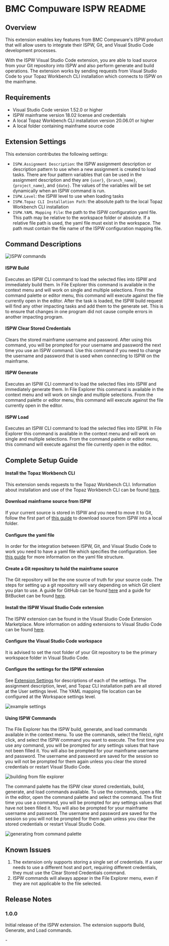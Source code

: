 # BMC Compuware ISPW README

## Overview

This extension enables key features from BMC Compwuare's ISPW product that will allow users to integrate their ISPW, Git, and Visual Studio Code development processes.

With the ISPW Visual Studio Code extension, you are able to load source from your Git repository into ISPW and also perform generate and build operations. The extension works by sending requests from Visual Studio Code to your Topaz Workbench CLI installation which connects to ISPW on the mainframe.

## Requirements

- Visual Studio Code version 1.52.0 or higher
- ISPW mainframe version 18.02 license and credentials
- A local Topaz Workbench CLI installation version 20.06.01 or higher
- A local folder containing mainframe source code

## Extension Settings

This extension contributes the following settings:

- `ISPW.Assignment Description`: the ISPW assignment description or description pattern to use when a new assignment is created to load tasks. There are four pattern variables that can be used in the assignment description and they are `{user}`, `{branch_name}`, `{project_name}`, and `{date}`. The values of the variables will be set dynamically when an ISPW command is run.
- `ISPW.Level`: the ISPW level to use when loading tasks
- `ISPW.Topaz CLI Installation Path`: the absolute path to the local Topaz Workbench CLI installation
- `ISPW.YAML Mapping File`: the path to the ISPW configuration yaml file. This path may be relative to the workspace folder or absolute. If a relative file path is used, the yaml file must exist in the workspace. The path must contain the file name of the ISPW configuration mapping file.

## Command Descriptions

![ISPW commands](ispw/media/ISPW-commands.png)

#### ISPW Build

Executes an ISPW CLI command to load the selected files into ISPW and immediately build them. In File Explorer this command is available in the context menu and will work on single and multiple selections. From the command palette or editor menu, this command will execute against the file currently open in the editor. After the task is loaded, the ISPW build request will find any other impacting tasks and add them to the generate set. This is to ensure that changes in one program did not cause compile errors in another impacting program.

#### ISPW Clear Stored Credentials

Clears the stored mainframe username and password. After using this command, you will be prompted for your username and password the next time you use an ISPW command. Use this command if you need to change the username and password that is used when connecting to ISPW on the mainframe.

#### ISPW Generate

Executes an ISPW CLI command to load the selected files into ISPW and immediately generate them. In File Explorer this command is available in the context menu and will work on single and multiple selections. From the command palette or editor menu, this command will execute against the file currently open in the editor.

#### ISPW Load

Executes an ISPW CLI command to load the selected files into ISPW. In File Explorer this command is available in the context menu and will work on single and multiple selections. From the command palette or editor menu, this command will execute against the file currently open in the editor.

## Complete Setup Guide

#### Install the Topaz Workbench CLI

This extension sends requests to the Topaz Workbench CLI. Information about installation and use of the Topaz Workbench CLI can be found [here](https://devops.api.compuware.com/apis/topaz_cli.html#workspace).

#### Download mainframe source from ISPW

If your current source is stored in ISPW and you need to move it to Git, follow the first part of [this guide](https://devops.api.compuware.com/guidelines/ispw/GIT_to_ISPW_Integration_Tutorial.html#set-up-a-git-project-with-the-source-yaml-file-and-jenkinsfile-and-set-up-a-jenkins-multibranch-pipeline-2) to download source from ISPW into a local folder.

#### Configure the yaml file

In order for the integration between ISPW, Git, and Visual Studio Code to work you need to have a yaml file which specifies the configuration. See [this guide](https://devops.api.compuware.com/guidelines/ispw/Git%20to%20ISPW%20Integration%20-%20The%20ISPW%20YAML%20Configuration%20File.html#git-to-ispw-integration-the-ispw-yaml-configuration-file) for more information on the yaml file structure.

#### Create a Git repository to hold the mainframe source

The Git repository will be the one source of truth for your source code. The steps for setting up a git repository will vary depending on which Git client you plan to use. A guide for GitHub can be found [here](https://docs.github.com/en/github/importing-your-projects-to-github/adding-an-existing-project-to-github-using-the-command-line) and a guide for BitBucket can be found [here](https://www.atlassian.com/git/tutorials/setting-up-a-repository).

#### Install the ISPW Visual Studio Code extension

The ISPW extension can be found in the Visual Studio Code Extension Marketplace. More information on adding extensions to Visual Studio Code can be found [here](https://code.visualstudio.com/docs/introvideos/extend).

#### Configure the Visual Studio Code workspace

It is advised to set the root folder of your Git repository to be the primary workspace folder in Visual Studio Code.

#### Configure the settings for the ISPW extension

See [Extension Settings](#extension-settings) for descriptions of each of the settings. The assignment description, level, and Topaz CLI installation path are all stored at the User settings level. The YAML mapping file location can be configured at the Workspace settings level.

![example settings](ispw/media/example-settings.png)

#### Using ISPW Commands

The File Explorer has the ISPW build, generate, and load commands available in the context menu. To use the commands, select the file(s), right click, and select the ISPW command you want to execute. The first time you use any command, you will be prompted for any settings values that have not been filled it. You will also be prompted for your mainframe username and password. The username and password are saved for the session so you will not be prompted for them again unless you clear the stored credentials or restart Visual Studio Code.

![building from file explorer](ispw/media/file-explorer-action.gif)

The command palette has the ISPW clear stored credentials, build, generate, and load commands available. To use the commands, open a file in the editor, open the command palette and select the command. The first time you use a command, you will be prompted for any settings values that have not been filled it. You will also be prompted for your mainframe username and password. The username and password are saved for the session so you will not be prompted for them again unless you clear the stored credentials or restart Visual Studio Code.

![generating from command palette](ispw/media/command-palette-action.gif)

## Known Issues

1. The extension only supports storing a single set of credentials. If a user needs to use a different host and port, requiring different credentials, they must use the Clear Stored Credentials command.
2. ISPW commands will always appear in the File Explorer menu, even if they are not applicable to the file selected.

## Release Notes

### 1.0.0

Initial release of the ISPW extension. The extension supports Build, Generate, and Load commands.

[//]: # " Visual Studio Code's Markdown Support : http://code.visualstudio.com/docs/languages/markdown"
[//]: # "Markdown Syntax Reference: https://help.github.com/articles/markdown-basics/"

\-
